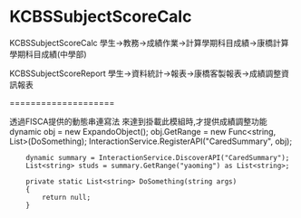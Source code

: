KCBSSubjectScoreCalc
====================

KCBSSubjectScoreCalc
學生->教務->成績作業->計算學期科目成績->康橋計算學期科目成績(中學部)

KCBSSubjectScoreReport
學生->資料統計->報表->康橋客製報表->成績調整資訊報表

====================

透過FISCA提供的動態串連寫法
來達到掛載此模組時,才提供成績調整功能
        dynamic obj = new ExpandoObject();
        obj.GetRange = new Func<string, List<string>>(DoSomething);
        InteractionService.RegisterAPI("CaredSummary", obj);

        dynamic summary = InteractionService.DiscoverAPI("CaredSummary");
        List<string> studs = summary.GetRange("yaoming") as List<string>;

        private static List<string> DoSomething(string args)
        {
            return null;
        }
